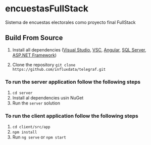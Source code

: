 # encuestasFullStack
Sistema de encuestas electorales como proyecto final FullStack


## Build From Source

1. Install all dependencies ([Visual Studio](https://visualstudio.microsoft.com/es/downloads/), [VSC](https://code.visualstudio.com/download), [Angular](https://angular.io/), [SQL Server](https://www.microsoft.com/es-ar/sql-server/sql-server-downloads), [ASP.NET Framework](https://dotnet.microsoft.com/en-us/apps/aspnet))

2. Clone the repository
```git clone https://github.com/influxdata/telegraf.git```

### To run the server application follow the following steps
1. ```cd server```
2. Install al dependencies usin NuGet
3. Run the `server` solution

### To run the client application follow the following steps
1. ```cd client/src/app```
2. ```npm install```
3. Run `ng serve` or `npm start`





